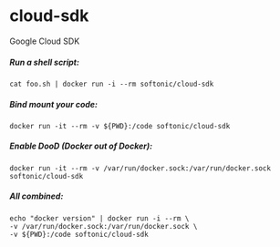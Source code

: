# cloud-sdk

Google Cloud SDK

##### Run a shell script:
```
cat foo.sh | docker run -i --rm softonic/cloud-sdk
```

##### Bind mount your code:
```
docker run -it --rm -v ${PWD}:/code softonic/cloud-sdk
```

##### Enable DooD (Docker out of Docker):
```
docker run -it --rm -v /var/run/docker.sock:/var/run/docker.sock softonic/cloud-sdk
```

##### All combined:
```
echo "docker version" | docker run -i --rm \
-v /var/run/docker.sock:/var/run/docker.sock \
-v ${PWD}:/code softonic/cloud-sdk
```
